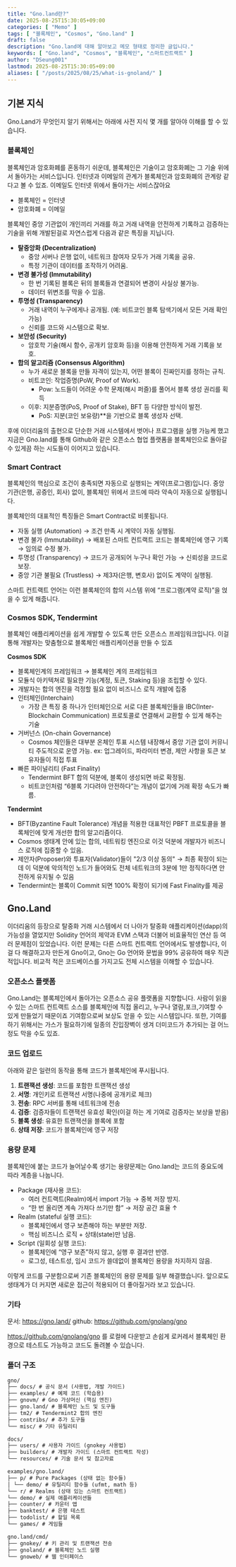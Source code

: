 ```yaml
---
title: "Gno.land란?"
date: 2025-08-25T15:30:05+09:00
categories: [ "Memo" ]
tags: [ "블록체인", "Cosmos", "Gno.land" ]
draft: false
description: "Gno.land에 대해 알아보고 메모 형태로 정리한 글입니다."
keywords: [ "Gno.land", "Cosmos", "블록체인", "스마트컨트랙트" ]
author: "DSeung001"
lastmod: 2025-08-25T15:30:05+09:00
aliases: [ "/posts/2025/08/25/what-is-gnoland/" ]
---
```


## 기본 지식

Gno.Land가 무엇인지 알기 위해서는 아래에 사전 지식 몇 개를 알아야 이해를 할 수 있습니다.

### 블록체인

블록체인과 암호화폐를 혼동하기 쉬운데, 블록체인은 기술이고 암호화폐는 그 기술 위에서 돌아가는 서비스입니다.
인터넷과 이메일의 관계가 블록체인과 암호화폐의 관계랑 같다고 볼 수 있죠. 이메일도 인터넷 위에서 돌아가는 서비스잖아요

- 블록체인 = 인터넷
- 암호화폐 = 이메일

블록체인 중앙 기관없이 개인끼리 거래를 하고 거래 내역을 안전하게 기록하고 검증하는 기술을 위해 개발된걸로 자연스럽게 다음과 같은 특징을 지닙니다.

- **탈중앙화 (Decentralization)**
    - 중앙 서버나 은행 없이, 네트워크 참여자 모두가 거래 기록을 공유.
    - 특정 기관이 데이터를 조작하기 어려움.
- **변경 불가성 (Immutability)**
    - 한 번 기록된 블록은 뒤의 블록들과 연결되어 변경이 사실상 불가능.
    - 데이터 위변조를 막을 수 있음.
- **투명성 (Transparency)**
    - 거래 내역이 누구에게나 공개됨. (예: 비트코인 블록 탐색기에서 모든 거래 확인 가능)
    - 신뢰를 코드와 시스템으로 확보.
- **보안성 (Security)**
    - 암호학 기술(해시 함수, 공개키 암호화 등)을 이용해 안전하게 거래 기록을 보호.
- **합의 알고리즘 (Consensus Algorithm)**
    - 누가 새로운 블록을 만들 자격이 있는지, 어떤 블록이 진짜인지를 정하는 규칙.
    - 비트코인: 작업증명(PoW, Proof of Work).
        - Pow: 노드들이 어려운 수학 문제(해시 퍼즐)를 풀어서 블록 생성 권리를 획득
    - 이후: 지분증명(PoS, Proof of Stake), BFT 등 다양한 방식이 발전.
        - PoS: 지분(코인 보유량)**을 기반으로 블록 생성자 선택.

후에 이더리움의 출현으로 단순한 거래 시스템에서 벗어나 프로그램을 실행 가능케 했고 지금은 Gno.land를 통해 Github와 같은 오픈소스 협업 플랫폼을 블록체인으로 돌아갈 수 있게끔 하는 시도들이 이어지고
있습니다.

### Smart Contract

블록체인의 핵심으로 조건이 충족되면 자동으로 실행되는 계약(프로그램)입니다. 중앙 기관(은행, 공증인, 회사) 없이, 블록체인 위에서 코드에 따라 약속이 자동으로 실행됩니다.

블록체인의 대표적인 특징들은 Smart Contract로 비롯됩니다.

- 자동 실행 (Automation) → 조건 만족 시 계약이 자동 실행됨.
- 변경 불가 (Immutability) → 배포된 스마트 컨트랙트 코드는 블록체인에 영구 기록 → 임의로 수정 불가.
- 투명성 (Transparency) → 코드가 공개되어 누구나 확인 가능 → 신뢰성을 코드로 보장.
- 중앙 기관 불필요 (Trustless) → 제3자(은행, 변호사) 없이도 계약이 실행됨.

스마트 컨트랙트 언어는 이런 블록체인의 합의 시스템 위에 “프로그램(계약 로직)”을 얹을 수 있게 해줍니다.

### Cosmos SDK, Tendermint

블록체인 애플리케이션을 쉽게 개발할 수 있도록 만든 오픈소스 프레임워크입니다. 이걸 통해 개발자는 맞춤형으로 블록체인 애플리케이션을 만들 수 있죠

**Cosmos SDK**

- 블록체인계의 프레임워크 → 블록체인 계의 프레임워크
- 모듈식 아키텍쳐로 필요한 기능(계정, 토큰, Staking 등)을 조립할 수 있다.
- 개발자는 합의 엔진을 걱정할 필요 없이 비즈니스 로직 개발에 집중
- 인터체인(Interchain)
    - 가장 큰 특징 중 하나가 인터체인으로 서로 다른 블록체인들을 IBC(Inter-Blockchain Communication) 프로토콜로 연결해서 교환할 수 있게 해주는 기술
- 거버넌스 (On-chain Governance)
    - Cosmos 체인들은 대부분 온체인 투표 시스템 내장해서 중앙 기관 없이 커뮤니티 주도적으로 운영 가능. ex: 업그레이드, 파라미터 변경, 제안 사항을 토큰 보유자들이 직접 투표
- 빠른 파이널리티 (Fast Finality)
    - Tendermint BFT 합의 덕분에, 블록이 생성되면 바로 확정됨.
    - 비트코인처럼 “6블록 기다려야 안전하다”는 개념이 없기에 거래 확정 속도가 빠름.

**Tendermint**

- BFT(Byzantine Fault Tolerance) 개념을 적용한 대표적인 PBFT 프로토콜을 블록체인에 맞게 개선한 합의 알고리즘이다.
- Cosmos 생태계 안에 있는 합의, 네트워킹 엔진으로 이것 덕분에 개발자가 비즈니스 로직에 집중할 수 있음.
- 제안자(Proposer)와 투표자(Validator)들이 "2/3 이상 동의" → 최종 확정이 되는 데 이 덕분에 악의적인 노드가 들어와도 전체 네트워크의 3분에 1만 정직하다면 안전하게 유지될 수 있음
- Tendermint는 블록이 Commit 되면 100% 확정이 되기에 Fast Finality를 제공

## Gno.Land

이더리움의 등장으로 탈중화 거래 시스템에서 더 나아가 탈중화 애플리케이션(dapp)의 가능성을 열었지만 Solidity 언어의 제약과 EVM 스택과 더불어 비효율적인 연산 등 여러 문제점이 있었습니다.
이런 문제는 다른 스마트 컨트랙트 언어에서도 발생합니다, 이걸 다 해결하고자 만든게 Gno이고, Gno는 Go 언어와 문법을 99% 공유하여 매우 직관적입니다. 비교적 적은 코드베이스를 가지고도 전체 시스템을 이해할 수 있습니다.

### 오픈소스 플랫폼

Gno.Land는 블록체인에서 돌아가는 오픈소스 공유 플랫폼을 지향합니다.
사람이 읽을 수 있는 스마트 컨트랙트 소스를 블록체인에 직접 올리고, 누구나 열람,포크,기여할 수 있게 만들었기 때문이죠
기여함으로써 보상도 얻을 수 있는 시스템입니다. 또한, 기여를 하기 위해서는 가스가 필요하기에 일종의 진입장벽이 생겨 더미코드가 추가되는 걸 어느정도 막을 수도 있죠.

### 코드 업로드

아래와 같은 일련의 동작을 통해 코드가 블록체인에 푸시됩니다.

1. **트랜잭션 생성**: 코드를 포함한 트랜잭션 생성
2. **서명**: 개인키로 트랜잭션 서명(나중에 공개키로 체크)
3. **전송**: RPC 서버를 통해 네트워크에 전송
4. **검증**: 검증자들이 트랜잭션 유효성 확인(이걸 하는 게 기여로 검증자는 보상을 받음)
5. **블록 생성**: 유효한 트랜잭션을 블록에 포함
6. **상태 저장**: 코드가 블록체인에 영구 저장

### 용량 문제

블록체인에 붙는 코드가 늘어날수록 생기는 용량문제는 Gno.land는 코드의 중요도에 따라 계층을 나눕니다.

- Package (재사용 코드):
    - 여러 컨트랙트(Realm)에서 import 가능 → 중복 저장 방지.
    - “한 번 올리면 계속 가져다 쓰기만 함” → 저장 공간 효율 ↑
- Realm (stateful 실행 코드):
    - 블록체인에서 영구 보존해야 하는 부분만 저장.
    - 핵심 비즈니스 로직 + 상태(state)만 남음.
- Script (일회성 실행 코드):
    - 블록체인에 “영구 보존”하지 않고, 실행 후 결과만 반영.
    - 로그성, 테스트성, 임시 코드가 쓸데없이 블록체인 용량을 차지하지 않음.

이렇게 코드를 구분함으로써 기존 블록체인의 용량 문제를 일부 해결했습니다.
앞으로도 생태계가 더 커지면 새로운 접근이 적용되어 더 좋아질거라 보고 있습니다.

### 기타

문서: https://gno.land/
github: https://github.com/gnolang/gno

https://github.com/gnolang/gno 를 로컬에 다운받고 손쉽게 로커레서 블록체인 환경으로 테스트도 가능하고 코드도 돌려볼 수 있습니다.

### 폴더 구조

```markdown
gno/
├── docs/ # 공식 문서 (사용법, 개발 가이드)
├── examples/ # 예제 코드 (학습용)
├── gnovm/ # Gno 가상머신 (핵심 엔진)
├── gno.land/ # 블록체인 노드 및 도구들
├── tm2/ # Tendermint2 합의 엔진
├── contribs/ # 추가 도구들
└── misc/ # 기타 유틸리티
```

```markdown
docs/
├── users/ # 사용자 가이드 (gnokey 사용법)
├── builders/ # 개발자 가이드 (스마트 컨트랙트 작성)
└── resources/ # 기술 문서 및 참고자료
```

```markdown
examples/gno.land/
├── p/ # Pure Packages (상태 없는 함수들)
│ └── demo/ # 유틸리티 함수들 (ufmt, math 등)
└── r/ # Realms (상태 있는 스마트 컨트랙트)
└── demo/ # 실제 애플리케이션들
├── counter/ # 카운터 앱
├── banktest/ # 은행 테스트
├── todolist/ # 할일 목록
└── games/ # 게임들
```

```markdown
gno.land/cmd/
├── gnokey/ # 키 관리 및 트랜잭션 전송
├── gnoland/ # 블록체인 노드 실행
└── gnoweb/ # 웹 인터페이스
```